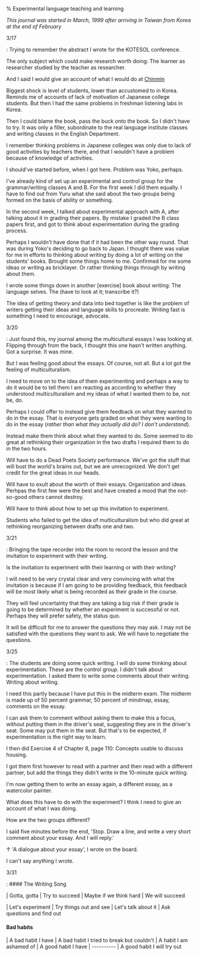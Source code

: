 % Experimental language teaching and learning

_This journal was started in March, 1999 after arriving in Taiwan from Korea at the end of February_

3/17

: Trying to remember the abstract I wrote for the KOTESOL conference.

The only subject which could make research worth doing: The learner as researcher studied by the teacher as researcher.

And I said I would give an account of what I would do at
[Chinmin](https://zh.wikipedia.org/wiki/%E4%BA%9E%E5%A4%AA%E5%89%B5%E6%84%8F%E6%8A%80%E8%A1%93%E5%AD%B8%E9%99%A2)

Biggest shock is level of students, lower than accustomed to in Korea. Reminds me of accounts of lack of motivation of Japanese college students. But then I had the same problems in freshman listening labs in Korea.

Then I could blame the book, pass the buck onto the book. So I didn't have to try. It was only a filler, subordinate to the real language institute classes and writing classes in the English Department.

I remember thinking problems in Japanese colleges was only due to lack of good activities by teachers there, and that I wouldn't have a problem because of knowledge of activities.

I should've started before, when I got here. Problem was Yoko, perhaps.

I've already kind of set up an experimental and control group for the grammar/writing classes A and B. For the first week I did them equally. I have to find out from Yuru what she said about the two groups being formed on the basis of ability or something.

In the second week, I talked about experimental approach with A, after talking about it in grading their papers. By mistake I graded the B class papers first, and got to think about experimentation during the grading process.

Perhaps I wouldn't have done that if it had been the other way round. That was during Yoko's deciding to go back to Japan. I thought there was value for me in efforts to thinking about writing by doing a lot of writing on the students' books. Brought some things home to me. Confirmed for me some ideas or writing as bricklayer. Or rather thinking things through by writing about them.

I wrote some things down in another [exercise] book about writing: The language selves. The (have to look at it; transcribe it?)

The idea of getting theory and data into bed together is like the problem of writers getting their ideas and language skills to procreate. Writing fast is something I need to encourage, advocate.

3/20

: Just found this, my journal among the multicultural essays I was looking at. Flipping through from the back, I thought this one hasn't written anything. Got a surprise. It was mine.

But I was feeling good about the essays. Of course, not all. But a lot got the feeling of multiculturalism.

I need to move on to the idea of them experimenting and perhaps a way to do it would be to tell them I am reacting as according to whether they understood multiculturalism and my ideas of what I wanted them to be, not be, do.

Perhaps I could offer to instead give them feedback on what they wanted to do in the essay. That is everyone gets graded on what they were wanting to do in the essay (_rather than what they actually did do? I don't understand_).

Instead make them think about what they wanted to do. Some seemed to do great at rethinking their organization in the two drafts I required them to do in the two hours.

Will have to do a Dead Poets Society performance. We've got the stuff that will bust the world's brains out, but we are unrecognized. We don't get credit for the great ideas in our heads.

Will have to exult about the worth of their essays. Organization and ideas. Perhpas the first few were the best and have created a mood that the not-so-good others cannot destroy.

Will have to think about how to set up this invitation to experiment.

Students who failed to get the idea of multiculturalism but who did great at rethinking reorganizing between drafts one and two.

3/21

: Bringing the tape recorder into the room to record the lesson and the invitation to experiment with their writing.

Is the invitation to experiment with their learning or with their writing?

I will need to be very crystal clear and very convincing with what the invitation is because if I am going to be providing feedback, this feedback will be most likely what is being recorded as their grade in the course.

They will feel uncertainty that they are taking a big risk if their grade is going to be determined by whether an experiment is successful or not. Perhaps they will prefer safety, the status quo.

It will be difficult for me to answer the questions they may ask. I may not be satisfied with the questions they want to ask. We will have to negotiate the questions.

3/25

: The students are doing some quick writing. I will do some thinking about experimentation. These are the control group. I didn't talk about experimentation. I asked them to write some comments about their writing. Writing about writing.

I need this partly because I have put this in the midterm exam. The midterm is made up of 50 percent grammar, 50 percent of mindmap, essay, comments on the essay.

I can ask them to comment without asking them to make this a focus, without putting them in the driver's seat, suggesting they are in the driver's seat. Some may put them in the seat. But that's to be expected, if experimentation is the right way to learn.

I then did Exercise 4 of Chapter 8, page 110: Concepts usable to discuss housing.

I got them first however to read with a partner and then read with a different partner, but add the things they didn't write in the 10-minute quick writing.

I'm now getting them to write an essay again, a different essay, as a watercolor painter.

What does this have to do with the experiment? I think I need to give an account of what I was doing.

How are the two groups different?

I said five minutes before the end, 'Stop. Draw a line, and write a very short comment about your essay. And I will reply.'

↑ 'A dialogue about your essay', I wrote on the board.


I can't say anything I wrote.

3/31

: #### The Writing Song

| Gotta, gotta
| Try to succeed
| Maybe if we think hard
| We will succeed

| Let's experiment
| Try things out and see
| Let's talk about it
| Ask questions and find out

#### Bad habits

| A bad habit I have
| A bad habit I tried to break but couldn't
| A habit I am ashamed of
| A good habit I have
|  ----------
| A good habit I will try out
